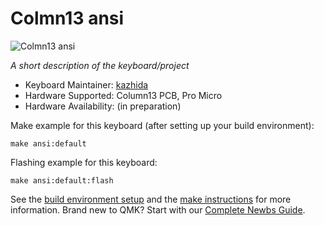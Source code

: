 # Colmn13 ansi

![Colmn13 ansi](https://lab.abplus.com/content/images/2021/02/DSC_0024.JPG)

*A short description of the keyboard/project*

* Keyboard Maintainer: [kazhida](https://github.com/abplus-lab/qmk_firmware)
* Hardware Supported: Column13 PCB, Pro Micro
* Hardware Availability: (in preparation)

Make example for this keyboard (after setting up your build environment):

    make ansi:default

Flashing example for this keyboard:

    make ansi:default:flash

See the [build environment setup](https://docs.qmk.fm/#/getting_started_build_tools) and the [make instructions](https://docs.qmk.fm/#/getting_started_make_guide) for more information. Brand new to QMK? Start with our [Complete Newbs Guide](https://docs.qmk.fm/#/newbs).
